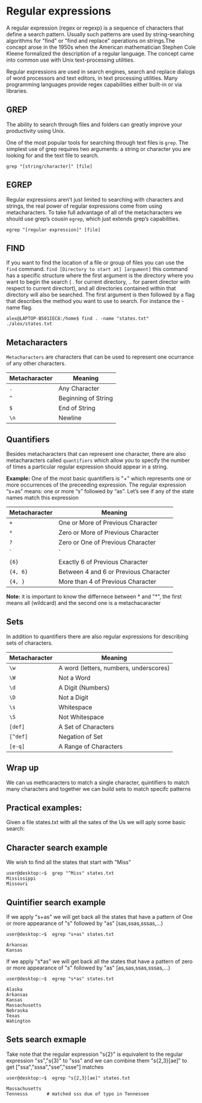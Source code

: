 # Regular expressions
A regular expression (regex or regexp) is a sequence of characters that define a search pattern. Usually such patterns are used by string-searching algorithms for "find" or "find and replace" operations on strings.The concept arose in the 1950s when the American mathematician Stephen Cole Kleene formalized the description of a regular language. The concept came into common use with Unix text-processing utilities.

Regular expressions are used in search engines, search and replace dialogs of word processors and text editors, in text processing utilities. Many programming languages provide regex capabilities either built-in or via libraries.

## GREP
The ability to search through files and folders can greatly improve your productivity using Unix.

One of the most popular tools for searching through text files is `grep`. The simplest use of grep requires two arguments: a string or character you are looking for and the text file to search.

`grep "[string/character]" [file]`


## EGREP

Regular expressions aren’t just limited to searching with characters and strings, the real power of regular expressions come from using metacharacters.  To take full advantage of all of the metacharacters we should use grep’s cousin `egrep`, which just extends grep’s capabilities. 

`egrep "[regular expression]" [file]`

## FIND

If you want to find the location of a file or group of files you can use the `find` command. `find [Directory to start at] [argument]` this command has a specific structure where the first argument is the directory where you want to begin the search ( . for current directory, .. for parent director with respect to current directort), and all directories contained within that directory will also be searched. The first argument is then followed by a flag that describes the method you want to use to search. For instance the  -name flag.

```
alex@LAPTOP-B501IEC8:/home$ find . -name "states.txt"
./alex/states.txt
```

## Metacharacters 
 `Metacharacters` are characters that can be used to represent one ocurrance of any other characters.

| Metacharacter | Meaning |
| --- | --- |
| `.`   |Any Character|
|`^`	|Beginning of String |
|`$`	|End of String |
|`\n`	|Newline |


## Quantifiers 

Besides metacharacters that can represent one character, there are also metacharacters called `quantifiers` which allow you to specify the number of times a particular regular expression should appear in a string.

**Example:**
One of the most basic quantifiers is "+"  which represents one or more occurrences of the preceeding expression. The regular expression “s+as” means: one or more “s” followed by “as”. Let’s see if any of the state names match this expression

| Metacharacter | Meaning |
| --- | --- |
|`+`	|One or More of Previous  Character|
|`*`	|Zero or More of Previous Character |
|`?`	|Zero or One of Previous Character|
|`|`	|Either the Previous or the Following Character |
|`{6}`	|Exactly 6 of Previous Character |
|`{4, 6}`	|Between 4 and 6 or Previous Character|
|`{4, }`	|More than 4 of Previous Character|

**Note:** it is important to know the differnece between  * and "*", the first means all (wildcard) and the second one is a metachacaracter 

##  Sets
In addition to quantifiers there are also regular expressions for describing sets of characters.

| Metacharacter | Meaning |
| --- | --- |
| `\w`   |A word (letters, numbers, underscores)|
|`\W`	|Not a Word|
|`\d`	|A Digit (Numbers)|
|`\D`	|Not a Digit |
|`\s`	|Whitespace |
|`\S`	|Not Whitespace |
|`[def]`	|A Set of Characters |
|`[^def]`	|Negation of Set |
|`[e-q]`	|A Range of Characters |

## Wrap up
We can us methcaracters to match a single character, quintifiers to match many characters and together we can build sets to match specifc patterns 

## Practical examples:
Given a file states.txt with all the sates of the Us we will aply some basic search:

## Character search example
We wish to find all the states that start with "Miss"
```
user@desktop:~$  grep "^Miss" states.txt
Mississippi
Missouri
```
## Quintifier search example 
If we apply "s+as" we will get back all the states that have a pattern of One or more appearance of "s" followed by "as" [sas,ssas,sssas,...)
```
user@desktop:~$  egrep "s+as" states.txt

Arkansas
Kansas
```
If we apply "s*as" we will get back all the states that have a pattern of zero or more appearance of "s" followed by "as" [as,sas,ssas,sssas,...)
```
user@desktop:~$  egrep "s*as" states.txt

Alaska
Arkansas
Kansas
Massachusetts
Nebraska
Texas
Wahington
```
## Sets search exmaple

Take note that the regular expression "s{2}" is equivalent to the regular expression "ss","s{3}" to "sss" and we can combine them "s{2,3}[ae]" to get ["ssa","sssa","sse","ssse"] matches 

```
user@desktop:~$  egrep "s{2,3}[ae]" states.txt

Massachusetts
Tennesss       # matched sss due of typo in Tennessee
```

